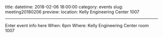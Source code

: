 title:
datetime: 2018-02-06 18:00:00
category: events
slug: meeting20180206
preview:
location: Kelly Engineering Center 1007

---

Enter event info here
When: 6pm
Where: Kelly Engineering Center room 1007

